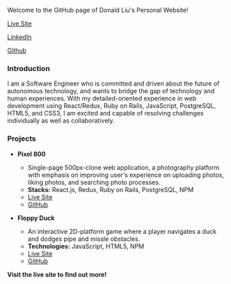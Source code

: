 Welcome to the GitHub page of Donald Liu's Personal Website!

[Live Site](https://Donald-Liu.me)

[LinkedIn](https://www.linkedin.com/in/donald-liu/)

[Github](https://github.com/Donaldliu94)


### Introduction

I am a Software Engineer who is committed and driven about the future of autonomous technology, and wants to bridge the gap of technology and human experiences. With my detailed-oriented experience in web development using React/Redux, Ruby on Rails, JavaScript, PostgreSQL, HTML5, and CSS3, I am excited and capable of resolving challenges individually as well as collaboratively.


### Projects

* <b>Pixel 800</b>
  * Single-page 500px-clone web application, a photography platform with emphasis on improving user's experience on uploading photos, liking photos, and searching photo processes. 
  * <b>Stacks:</b> React.js, Redux, Ruby on Rails, PostgreSQL, NPM
  * [Live Site](https://pixel800.herokuapp.com/#/)
  * [GitHub](https://github.com/Donaldliu94/Pixel800)
  
  
* <b>Floppy Duck</b>
  * An interactive 2D-platform game where a player navigates a duck and dodges pipe and missle obstacles.
  * <b>Technologies:</b> JavaScript, HTML5, NPM
  * [Live Site](http://donald-liu.me/Floppy-Duck/)
  * [GitHub](https://github.com/Donaldliu94/Floppy-Duck)
  
 <b>Visit the live site to find out more!</b>